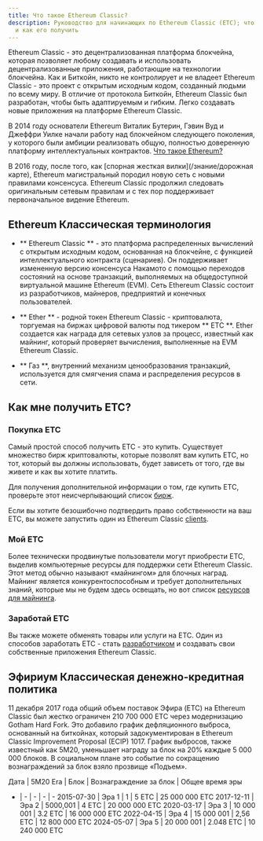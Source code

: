 ```yaml
---
title: Что такое Ethereum Classic?
description: Руководство для начинающих по Ethereum Classic (ETC); что это такое
  и как его получить
---
```


Ethereum Classic - это децентрализованная платформа блокчейна, которая позволяет любому создавать и использовать децентрализованные приложения, работающие на технологии блокчейна. Как и Биткойн, никто не контролирует и не владеет Ethereum Classic - это проект с открытым исходным кодом, созданный людьми по всему миру. В отличие от протокола Биткойн, Ethereum Classic был разработан, чтобы быть адаптируемым и гибким. Легко создавать новые приложения на платформе Ethereum Classic.

В 2014 году основатели Ethereum Виталик Бутерин, Гэвин Вуд и Джеффри Уилке начали работу над блокчейном следующего поколения, у которого были амбиции реализовать общую, полностью доверенную платформу интеллектуальных контрактов. [Что такое Ethereum?](Https://ethereum.org/what-is-ethereum/)

В 2016 году, после того, как [спорная жесткая вилки](/знание/дорожная карте), Ethereum магистральный породил новую сеть с новыми правилами консенсуса. Ethereum Classic продолжил следовать оригинальным сетевым правилам и с тех пор поддерживает первоначальное видение Ethereum.

## Ethereum Классическая терминология

- ** Ethereum Classic ** - это платформа распределенных вычислений с открытым исходным кодом, основанная на блокчейне, с функцией интеллектуального контракта (сценариев). Он поддерживает измененную версию консенсуса Накамото с помощью переходов состояний на основе транзакций, выполняемых на общедоступной виртуальной машине Ethereum (EVM). Сеть Ethereum Classic состоит из разработчиков, майнеров, предприятий и конечных пользователей.

- ** Ether ** - родной токен Ethereum Classic - криптовалюта, торгуемая на биржах цифровой валюты под тикером ** ETC **. Ether создается как награда для сетевых узлов за процесс, известный как майнинг, который проверяет вычисления, выполненные на EVM Ethereum Classic.

- ** Газ **, внутренний механизм ценообразования транзакций, используется для смягчения спама и распределения ресурсов в сети.

## Как мне получить ETC?

### Покупка ETC

Самый простой способ получить ETC - это купить. Существует множество бирж криптовалюты, которые позволят вам купить ETC, но тот, который вы должны использовать, будет зависеть от того, где вы живете и как вы хотите платить.

Для получения дополнительной информации о том, где купить ETC, проверьте этот неисчерпывающий список [бирж](/экосистема/бирж).

Если вы хотите безошибочно подтвердить право собственности на ваш ETC, вы можете запустить один из Ethereum Classic [clients](/development/clients).

### Мой ETC

Более технически продвинутые пользователи могут приобрести ETC, выделив компьютерные ресурсы для поддержки сети Ethereum Classic. Этот метод обычно называют «майнингом» для блочных наград. Майнинг является конкурентоспособным и требует дополнительных знаний, которые мы не будем здесь освещать, но вот список [ресурсов для майнинга](/development/mining-resources).

### Заработай ETC

Вы также можете обменять товары или услуги на ETC. Один из способов заработать ETC - стать [разработчиком](/development) и создавать свои собственные приложения Ethereum Classic.

## Эфириум Классическая денежно-кредитная политика

11 декабря 2017 года общий объем поставок Эфира (ETC) на Ethereum Classic был жестко ограничен 210 700 000 ETC через модернизацию Gotham Hard Fork. Это добавило график дефляционного выброса, основанный на биткойнах, который задокументирован в Ethereum Classic Improvement Proposal (ECIP) 1017. График выбросов, также известный как 5M20, уменьшает награду за блок на 20% каждые 5 000 000 блоков. В социальном плане это событие по сокращению вознаграждений за блок взяло прозвище «Подъем».

Дата | 5M20 Era | Блок | Вознаграждение за блок | Общее время эры
- | - | - | - | -
2015-07-30 | Эра 1 | 1 | 5 ETC | 25 000 000 ETC
2017-12-11 | Эра 2 | 5000,001 | 4 ETC | 20 000 000 ETC
2020-03-17 | Эра 3 | 10 000 001 | 3.2 ETC | 16 000 000 ETC
2022-04-15 | Эра 4 | 15 000 001 | 2,56 ETC | 12 800 000 ETC
2024-05-07 | Эра 5 | 20 000 001 | 2.048 ETC | 10 240 000 ETC
